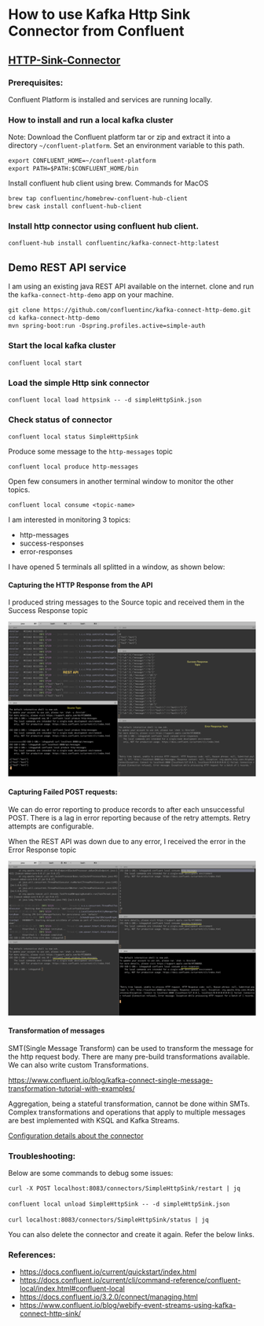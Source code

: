 # How to use Kafka Http Sink Connector from Confluent

## [HTTP-Sink-Connector](https://docs.confluent.io/current/connect/kafka-connect-http/index.html#connect-http-connector)

### Prerequisites:

Confluent Platform is installed and services are running locally.

### How to install and run a local kafka cluster

Note: Download the Confluent platform tar or zip and extract it into a directory `~/confluent-platform`. Set an environment variable to this path.

```
export CONFLUENT_HOME=~/confluent-platform
export PATH=$PATH:$CONFLUENT_HOME/bin
```
Install confluent hub client using brew. Commands for MacOS

```
brew tap confluentinc/homebrew-confluent-hub-client
brew cask install confluent-hub-client
```

### Install http connector using confluent hub client.

```
confluent-hub install confluentinc/kafka-connect-http:latest
```

## Demo REST API service

I am using an existing java REST API available on the internet. 
clone and run the `kafka-connect-http-demo` app on your machine.

```
git clone https://github.com/confluentinc/kafka-connect-http-demo.git
cd kafka-connect-http-demo
mvn spring-boot:run -Dspring.profiles.active=simple-auth
```

### Start the local kafka cluster

```
confluent local start
```

### Load the simple Http sink connector

```
confluent local load httpsink -- -d simpleHttpSink.json
```

### Check status of connector

```
confluent local status SimpleHttpSink
```

Produce some message to the `http-messages` topic

```
confluent local produce http-messages
```

Open few consumers in another terminal window to monitor the other topics.

```
confluent local consume <topic-name>
```

I am interested in monitoring 3 topics:
- http-messages
- success-responses
- error-responses

I have opened 5 terminals all splitted in a window, as shown below:

#### Capturing the HTTP Response from the API

I produced string messages to the Source topic and received them in the Success Response topic

![Messages received in Success response topic](./images/Success-Response-Topic.png)

#### Capturing Failed POST requests:

We can do error reporting to produce records to after each unsuccessful POST.
There is a lag in error reporting because of the retry attempts. Retry attempts are configurable.

When the REST API was down due to any error, I received the error in the Error Response topic

![Messages in Error Response topic](./images/Error-Response-topic.png)

#### Transformation of messages

SMT(Single Message Transform) can be used to transform the message for the http request body. There are many pre-build transformations available.
We can also write custom Transformations.

https://www.confluent.io/blog/kafka-connect-single-message-transformation-tutorial-with-examples/

Aggregation, being a stateful transformation, cannot be done within SMTs.
Complex transformations and operations that apply to multiple messages are best implemented with KSQL and Kafka Streams.

[Configuration details about the connector](https://docs.confluent.io/current/connect/kafka-connect-http/connector_config.html#connection)

### Troubleshooting:

Below are some commands to debug some issues:

```
curl -X POST localhost:8083/connectors/SimpleHttpSink/restart | jq

confluent local unload SimpleHttpSink -- -d simpleHttpSink.json

curl localhost:8083/connectors/SimpleHttpSink/status | jq

```
You can also delete the connector and create it again. Refer the below links.

### References:

- https://docs.confluent.io/current/quickstart/index.html
- https://docs.confluent.io/current/cli/command-reference/confluent-local/index.html#confluent-local
- https://docs.confluent.io/3.2.0/connect/managing.html
- https://www.confluent.io/blog/webify-event-streams-using-kafka-connect-http-sink/

